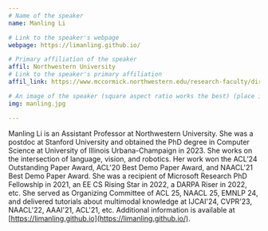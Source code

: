 ```yaml
---
# Name of the speaker
name: Manling Li

# Link to the speaker's webpage
webpage: https://limanling.github.io/

# Primary affiliation of the speaker
affil: Northwestern University
# Link to the speaker's primary affiliation
affil_link: https://www.mccormick.northwestern.edu/research-faculty/directory/profiles/li-manling.html

# An image of the speaker (square aspect ratio works the best) (place in the `assets/img/speakers` directory)
img: manling.jpg

---
```


<!-- Whatever you write below will show up as the speaker's bio -->

 <!-- Manling Li is an assistant professor at the Computer Science department of Northwestern University. Manling obtained her Ph.D. degree in Computer Science at University of Illinois Urbana-Champaign in 2023. -->

Manling Li is an Assistant Professor at Northwestern University. She was a postdoc at Stanford University and obtained the PhD degree in Computer Science at University of Illinois Urbana-Champaign in 2023. She works on the intersection of language, vision, and robotics. Her work won the ACL’24 Outstanding Paper Award, ACL'20 Best Demo Paper Award, and NAACL'21 Best Demo Paper Award. She was a recipient of Microsoft Research PhD Fellowship in 2021, an EE CS Rising Star in 2022, a DARPA Riser in 2022, etc. She served as Organizing Committee of ACL 25, NAACL 25, EMNLP 24, and delivered tutorials about multimodal knowledge at IJCAI'24, CVPR'23, NAACL'22, AAAI'21, ACL'21, etc. Additional information is available at [https://limanling.github.io](https://limanling.github.io/).
